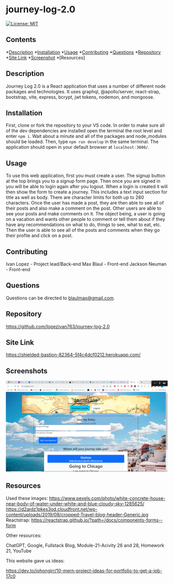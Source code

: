 # journey-log-2.0

[![License: MIT](https://img.shields.io/badge/License-MIT-yellow.svg)](https://opensource.org/licenses/MIT)

## Contents

*[Description](#Description)
*[Installation](#Installation)
*[Usage](#Usage)
*[Contributing](#Contributing)
*[Questions](#Questions)
*[Repository](#Repository)
*[Site Link](#SiteLink)
*[Screenshot](#Screenshot)
*[Resources]

## Description 

Journey Log 2.0 is a React application that uses a number of different node packages and technologies. It uses graphql, @apollo/server, react-strap, bootstrap, vite, express, bcrypt, jwt tokens, nodemon, and mongoose.

## Installation

First, clone or fork the repository to your VS code.
In order to make sure all of the dev dependencies are installed open the terminal the root level and enter `npm i`. Wait about a minute and all of the packages and node_modules should be loaded. Then, type `npm run develop` in the same terminal. The application should open in your default browser at `localhost:3000/`. 

## Usage

To use this web application, first you must create a user. The signup button at the top brings you to a signup form page. Then once you are signed in you will be able to login again after you logout. When a login is created it will then show the form to create a journey. This includes a text input section for title as well as body. There are character limits for both up to 280 characters. Once the user has made a post, they are then able to see all of their posts and also make a comment on the post. Other users are able to see your posts and make comments on it. The object being, a user is going on a vacation and wants other people to comment or tell them about if they have any recommendations on what to do, things to see, what to eat, etc. Then the user is able to see all of the posts and comments when they go their profile and click on a post. 

## Contributing

Ivan Lopez - Project lead/Back-end
Max Blaul - Front-end
Jackson Neuman - Front-end

## Questions

Questions can be directed to blaulmax@gmail.com.

## Repository

https://github.com/lopezivan763/journey-log-2.0

## Site Link

https://shielded-bastion-82364-5f4c4dcf0212.herokuapp.com/

## Screenshots

![Screenshot](<client/public/Screenshot (37).png>)

## Resources
Used these images:
https://www.pexels.com/photo/white-concrete-house-near-body-of-water-under-white-and-blue-cloudy-sky-1285625/
https://d2ardz1pkes3od.cloudfront.net/wp-content/uploads/2019/08/cropped-Travel-blog-header-Generic.jpg
Reactstrap:
https://reactstrap.github.io/?path=/docs/components-forms--form

Other resources:

ChatGPT, Google, Fullstack Blog, Module-21-Acivity 26 and 28, Homework 21, YouTube

This website gave us ideas:

https://dev.to/johongirr/10-mern-project-ideas-for-portfolio-to-get-a-job-17c0